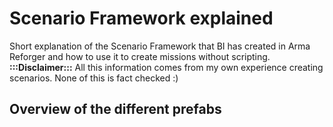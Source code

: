 # Scenario Framework explained
Short explanation of the Scenario Framework that BI has created in Arma Reforger and how to use it to create missions without scripting.
**:::Disclaimer:::** All this information comes from my own experience creating scenarios. None of this is fact checked :)

## Overview of the different prefabs
